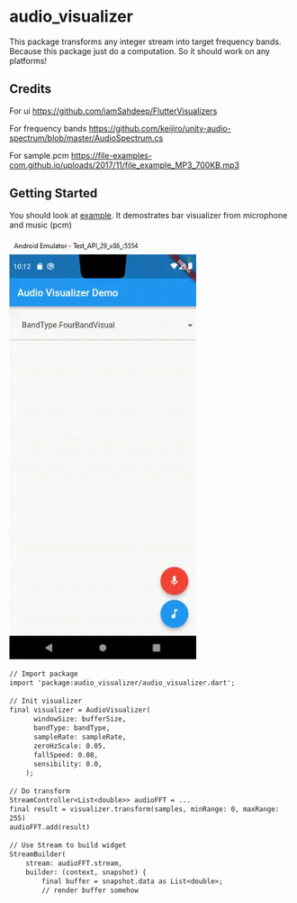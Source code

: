# audio_visualizer

This package transforms any integer stream into target frequency bands.
Because this package just do a computation. 
So it should work on any platforms!

## Credits
For ui https://github.com/iamSahdeep/FlutterVisualizers

For frequency bands https://github.com/keijiro/unity-audio-spectrum/blob/master/AudioSpectrum.cs

For sample.pcm https://file-examples-com.github.io/uploads/2017/11/file_example_MP3_700KB.mp3

## Getting Started

You should look at [example](https://github.com/Eittipat/audio_visualizer/blob/master/example). It demostrates bar visualizer from microphone and music (pcm)

![The example app running in Android](https://github.com/Eittipat/audio_visualizer/blob/master/example/demo.gif?raw=true)

```
// Import package
import 'package:audio_visualizer/audio_visualizer.dart';

// Init visualizer
final visualizer = AudioVisualizer(
      windowSize: bufferSize,
      bandType: bandType,
      sampleRate: sampleRate,
      zeroHzScale: 0.05,
      fallSpeed: 0.08,
      sensibility: 8.0,
    );

// Do transform
StreamController<List<double>> audioFFT = ...
final result = visualizer.transform(samples, minRange: 0, maxRange: 255)
audioFFT.add(result)

// Use Stream to build widget
StreamBuilder(
    stream: audioFFT.stream,
    builder: (context, snapshot) {     
        final buffer = snapshot.data as List<double>;
        // render buffer somehow
```


